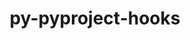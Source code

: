 ---
title: "py-pyproject-hooks"
layout: cache
categories: [package, develop]
meta: {"compilers": ["none"], "num_specs": 66, "num_specs_by_stack": {"e4s": 24, "ml-linux-aarch64-cpu": 13, "ml-linux-aarch64-cuda": 13, "ml-linux-x86_64-cpu": 24, "ml-linux-x86_64-cuda": 12, "ml-linux-x86_64-rocm": 13, "root": 66}, "oss": ["ubuntu22.04", "ubuntu24.04"], "platforms": ["linux"], "stacks": ["e4s", "ml-linux-aarch64-cpu", "ml-linux-aarch64-cuda", "ml-linux-x86_64-cpu", "ml-linux-x86_64-cuda", "ml-linux-x86_64-rocm", "root"], "targets": ["aarch64", "x86_64_v3"], "versions": ["1.0.0", "1.2.0"]}
spec_details: [{"compiler": "none", "hash": "2lo2i7w7ijqlkydoeuimi4u5hfplepcc", "os": "ubuntu22.04", "platform": "linux", "size": "-", "stacks": ["e4s", "root"], "target": "x86_64_v3", "variants": ["build_system=python_pip"], "versions": ["1.0.0"]}, {"compiler": "none", "hash": "2owbnqfae5o7z36jalkszocp6y3xmhe3", "os": "ubuntu24.04", "platform": "linux", "size": "-", "stacks": ["ml-linux-x86_64-rocm", "root"], "target": "x86_64_v3", "variants": ["build_system=python_pip"], "versions": ["1.0.0"]}, {"compiler": "none", "hash": "33yk54mtf4dq462ppywloiwh2b6g5eiy", "os": "ubuntu24.04", "platform": "linux", "size": "-", "stacks": ["ml-linux-x86_64-cpu", "root"], "target": "x86_64_v3", "variants": ["build_system=python_pip"], "versions": ["1.2.0"]}, {"compiler": "none", "hash": "3hakpx2fcoshhsyudjpm2vqpadjihyir", "os": "ubuntu24.04", "platform": "linux", "size": "-", "stacks": ["ml-linux-x86_64-cpu", "ml-linux-x86_64-cuda", "root"], "target": "x86_64_v3", "variants": ["build_system=python_pip"], "versions": ["1.0.0"]}, {"compiler": "none", "hash": "3qlofqw3gbgi2axed24v6r2xrrrnh2bg", "os": "ubuntu24.04", "platform": "linux", "size": "-", "stacks": ["ml-linux-x86_64-cpu", "root"], "target": "x86_64_v3", "variants": ["build_system=python_pip"], "versions": ["1.2.0"]}, {"compiler": "none", "hash": "6n5xyfn7rgyvxdym4s3zuyvl3ygyyw6w", "os": "ubuntu22.04", "platform": "linux", "size": "-", "stacks": ["e4s", "root"], "target": "x86_64_v3", "variants": ["build_system=python_pip"], "versions": ["1.0.0"]}, {"compiler": "none", "hash": "7755b3ed7gpr3gumup3eqs52qr2gp3bs", "os": "ubuntu22.04", "platform": "linux", "size": "-", "stacks": ["e4s", "root"], "target": "x86_64_v3", "variants": ["build_system=python_pip"], "versions": ["1.0.0"]}, {"compiler": "none", "hash": "7gxinepk7daz7rk5xrpl2pln6lc5i37l", "os": "ubuntu24.04", "platform": "linux", "size": "-", "stacks": ["ml-linux-x86_64-cpu", "ml-linux-x86_64-cuda", "ml-linux-x86_64-rocm", "root"], "target": "x86_64_v3", "variants": ["build_system=python_pip"], "versions": ["1.2.0"]}, {"compiler": "none", "hash": "7slhosia3sxtqjg3ms3njoppbdu3jazb", "os": "ubuntu22.04", "platform": "linux", "size": "-", "stacks": ["e4s", "root"], "target": "x86_64_v3", "variants": ["build_system=python_pip"], "versions": ["1.2.0"]}, {"compiler": "none", "hash": "7zgmsdz6hwrscv3kzj5f45y2yj5jhtzg", "os": "ubuntu22.04", "platform": "linux", "size": "-", "stacks": ["e4s", "root"], "target": "x86_64_v3", "variants": ["build_system=python_pip"], "versions": ["1.2.0"]}, {"compiler": "none", "hash": "aogmlu55km6rpv7w4bulklk5gz6plujz", "os": "ubuntu22.04", "platform": "linux", "size": "-", "stacks": ["e4s", "root"], "target": "x86_64_v3", "variants": ["build_system=python_pip"], "versions": ["1.2.0"]}, {"compiler": "none", "hash": "azhj5vcl24i3zalvgxcri7s4bfqsi7jy", "os": "ubuntu24.04", "platform": "linux", "size": "-", "stacks": ["ml-linux-aarch64-cpu", "ml-linux-aarch64-cuda", "root"], "target": "aarch64", "variants": ["build_system=python_pip"], "versions": ["1.0.0"]}, {"compiler": "none", "hash": "b7r6qpittiweef2wvivt6oakcn7j4abr", "os": "ubuntu24.04", "platform": "linux", "size": "-", "stacks": ["ml-linux-aarch64-cpu", "ml-linux-aarch64-cuda", "root"], "target": "aarch64", "variants": ["build_system=python_pip"], "versions": ["1.2.0"]}, {"compiler": "none", "hash": "bfhylxfr7azqmyphqjurusgccd37mfgy", "os": "ubuntu22.04", "platform": "linux", "size": "-", "stacks": ["e4s", "root"], "target": "x86_64_v3", "variants": ["build_system=python_pip"], "versions": ["1.0.0"]}, {"compiler": "none", "hash": "cwn47cw7yefkqmxp5cc5ycodz3ieqptz", "os": "ubuntu22.04", "platform": "linux", "size": "-", "stacks": ["e4s", "root"], "target": "x86_64_v3", "variants": ["build_system=python_pip"], "versions": ["1.0.0"]}, {"compiler": "none", "hash": "d52nlbo2r4lo6fn7abeyhjofvh32oi4d", "os": "ubuntu22.04", "platform": "linux", "size": "-", "stacks": ["e4s", "root"], "target": "x86_64_v3", "variants": ["build_system=python_pip"], "versions": ["1.0.0"]}, {"compiler": "none", "hash": "dteftsu2dsfqc7dccaehukh3yhdigjki", "os": "ubuntu22.04", "platform": "linux", "size": "-", "stacks": ["e4s", "root"], "target": "x86_64_v3", "variants": ["build_system=python_pip"], "versions": ["1.0.0"]}, {"compiler": "none", "hash": "esjj3crffgi7lajrfegytdsa37n5ocy6", "os": "ubuntu22.04", "platform": "linux", "size": "-", "stacks": ["e4s", "root"], "target": "x86_64_v3", "variants": ["build_system=python_pip"], "versions": ["1.0.0"]}, {"compiler": "none", "hash": "eyh4v32aflgjfi7sadhbkn7vcdckwtkx", "os": "ubuntu24.04", "platform": "linux", "size": "-", "stacks": ["ml-linux-aarch64-cpu", "ml-linux-aarch64-cuda", "root"], "target": "aarch64", "variants": ["build_system=python_pip"], "versions": ["1.0.0"]}, {"compiler": "none", "hash": "ffgzmwkd7tsnndul5xeb5m6mty4s22od", "os": "ubuntu24.04", "platform": "linux", "size": "-", "stacks": ["ml-linux-x86_64-rocm", "root"], "target": "x86_64_v3", "variants": ["build_system=python_pip"], "versions": ["1.0.0"]}, {"compiler": "none", "hash": "fhfzls73lomy3dik74xrzpb6wuhtjxo7", "os": "ubuntu24.04", "platform": "linux", "size": "-", "stacks": ["ml-linux-x86_64-cpu", "root"], "target": "x86_64_v3", "variants": ["build_system=python_pip"], "versions": ["1.0.0"]}, {"compiler": "none", "hash": "fkj43o2kbl67wgwwmhwsumxo3aup23mr", "os": "ubuntu24.04", "platform": "linux", "size": "-", "stacks": ["ml-linux-aarch64-cpu", "ml-linux-aarch64-cuda", "root"], "target": "aarch64", "variants": ["build_system=python_pip"], "versions": ["1.0.0"]}, {"compiler": "none", "hash": "ftqp33qfdpjfoct64olzwenwkhiaud4d", "os": "ubuntu22.04", "platform": "linux", "size": "-", "stacks": ["e4s", "root"], "target": "x86_64_v3", "variants": ["build_system=python_pip"], "versions": ["1.0.0"]}, {"compiler": "none", "hash": "fyyrlosukekyfozcthbliganph3lb7cw", "os": "ubuntu22.04", "platform": "linux", "size": "-", "stacks": ["e4s", "root"], "target": "x86_64_v3", "variants": ["build_system=python_pip"], "versions": ["1.0.0"]}, {"compiler": "none", "hash": "grlwzplak4t4rhyvit5qcmqykthysuf7", "os": "ubuntu24.04", "platform": "linux", "size": "-", "stacks": ["ml-linux-x86_64-cpu", "root"], "target": "x86_64_v3", "variants": ["build_system=python_pip"], "versions": ["1.2.0"]}, {"compiler": "none", "hash": "gsn5iuageleg6etuq6sqncz2tkb7l55y", "os": "ubuntu22.04", "platform": "linux", "size": "-", "stacks": ["e4s", "root"], "target": "x86_64_v3", "variants": ["build_system=python_pip"], "versions": ["1.0.0"]}, {"compiler": "none", "hash": "hb2wshebuljtwdxmfecswsely37p4ebt", "os": "ubuntu24.04", "platform": "linux", "size": "-", "stacks": ["ml-linux-x86_64-cpu", "root"], "target": "x86_64_v3", "variants": ["build_system=python_pip"], "versions": ["1.0.0"]}, {"compiler": "none", "hash": "htgojlbovdu45rc6u5f6w3f7sf5mvduu", "os": "ubuntu24.04", "platform": "linux", "size": "-", "stacks": ["ml-linux-x86_64-cpu", "root"], "target": "x86_64_v3", "variants": ["build_system=python_pip"], "versions": ["1.0.0"]}, {"compiler": "none", "hash": "isp24ncvsshivp7koihpspxh27ebmz4a", "os": "ubuntu24.04", "platform": "linux", "size": "-", "stacks": ["ml-linux-x86_64-rocm", "root"], "target": "x86_64_v3", "variants": ["build_system=python_pip"], "versions": ["1.0.0"]}, {"compiler": "none", "hash": "iu423hzg6qrds4hws23mhxdyhhbknc7h", "os": "ubuntu24.04", "platform": "linux", "size": "-", "stacks": ["ml-linux-x86_64-cpu", "root"], "target": "x86_64_v3", "variants": ["build_system=python_pip"], "versions": ["1.0.0"]}, {"compiler": "none", "hash": "k7mymlo52qpkmpxinufehhyurzkgb2p6", "os": "ubuntu24.04", "platform": "linux", "size": "-", "stacks": ["ml-linux-aarch64-cpu", "ml-linux-aarch64-cuda", "root"], "target": "aarch64", "variants": ["build_system=python_pip"], "versions": ["1.0.0"]}, {"compiler": "none", "hash": "l7ui2m46kcswicdk643akumsmzo4ldc2", "os": "ubuntu22.04", "platform": "linux", "size": "-", "stacks": ["e4s", "root"], "target": "x86_64_v3", "variants": ["build_system=python_pip"], "versions": ["1.0.0"]}, {"compiler": "none", "hash": "m2ngbz22iqzg56wspukfyoz2k2wqnq2o", "os": "ubuntu24.04", "platform": "linux", "size": "-", "stacks": ["ml-linux-aarch64-cpu", "ml-linux-aarch64-cuda", "root"], "target": "aarch64", "variants": ["build_system=python_pip"], "versions": ["1.0.0"]}, {"compiler": "none", "hash": "mxhd5p5rdoffnsznemzkncolvmtxemdc", "os": "ubuntu24.04", "platform": "linux", "size": "-", "stacks": ["ml-linux-x86_64-cpu", "ml-linux-x86_64-cuda", "root"], "target": "x86_64_v3", "variants": ["build_system=python_pip"], "versions": ["1.0.0"]}, {"compiler": "none", "hash": "nsdvzrh5abaewqv4axu5zepmkn5eoxdi", "os": "ubuntu24.04", "platform": "linux", "size": "-", "stacks": ["ml-linux-aarch64-cpu", "ml-linux-aarch64-cuda", "root"], "target": "aarch64", "variants": ["build_system=python_pip"], "versions": ["1.2.0"]}, {"compiler": "none", "hash": "ooqhplasfjvhcite6bm7drh2mfib43vl", "os": "ubuntu24.04", "platform": "linux", "size": "-", "stacks": ["ml-linux-aarch64-cpu", "ml-linux-aarch64-cuda", "root"], "target": "aarch64", "variants": ["build_system=python_pip"], "versions": ["1.0.0"]}, {"compiler": "none", "hash": "phbekeed2el3om446totymhufkxn5ro3", "os": "ubuntu24.04", "platform": "linux", "size": "-", "stacks": ["ml-linux-x86_64-cpu", "root"], "target": "x86_64_v3", "variants": ["build_system=python_pip"], "versions": ["1.0.0"]}, {"compiler": "none", "hash": "prpmwv3t5htqmbz3ji4hcptg7xzdbouo", "os": "ubuntu24.04", "platform": "linux", "size": "-", "stacks": ["ml-linux-x86_64-cpu", "root"], "target": "x86_64_v3", "variants": ["build_system=python_pip"], "versions": ["1.0.0"]}, {"compiler": "none", "hash": "qbavhvmz7u4pipktjhcvmr5krjosnlxc", "os": "ubuntu22.04", "platform": "linux", "size": "-", "stacks": ["e4s", "root"], "target": "x86_64_v3", "variants": ["build_system=python_pip"], "versions": ["1.0.0"]}, {"compiler": "none", "hash": "qov6mlytkugvwdynec3uaq6x23w7sp76", "os": "ubuntu24.04", "platform": "linux", "size": "-", "stacks": ["ml-linux-x86_64-cpu", "ml-linux-x86_64-cuda", "ml-linux-x86_64-rocm", "root"], "target": "x86_64_v3", "variants": ["build_system=python_pip"], "versions": ["1.0.0"]}, {"compiler": "none", "hash": "qqi64sjc5qvpmrnksfljqeida3k6xlox", "os": "ubuntu22.04", "platform": "linux", "size": "-", "stacks": ["e4s", "root"], "target": "x86_64_v3", "variants": ["build_system=python_pip"], "versions": ["1.0.0"]}, {"compiler": "none", "hash": "r5ow34kclqo3sv7j65x7inda2pmf4o4w", "os": "ubuntu24.04", "platform": "linux", "size": "-", "stacks": ["ml-linux-aarch64-cpu", "ml-linux-aarch64-cuda", "root"], "target": "aarch64", "variants": ["build_system=python_pip"], "versions": ["1.0.0"]}, {"compiler": "none", "hash": "s324aabvouteo4ivjcxyosyei556ladg", "os": "ubuntu24.04", "platform": "linux", "size": "-", "stacks": ["ml-linux-x86_64-cpu", "root"], "target": "x86_64_v3", "variants": ["build_system=python_pip"], "versions": ["1.0.0"]}, {"compiler": "none", "hash": "s55xiu3vonjmqlv3ormqlpwtigvvlt6k", "os": "ubuntu24.04", "platform": "linux", "size": "-", "stacks": ["ml-linux-x86_64-cpu", "ml-linux-x86_64-cuda", "root"], "target": "x86_64_v3", "variants": ["build_system=python_pip"], "versions": ["1.0.0"]}, {"compiler": "none", "hash": "spv3z5qlez4derpppanj5ppargi3dyuz", "os": "ubuntu24.04", "platform": "linux", "size": "-", "stacks": ["ml-linux-aarch64-cpu", "ml-linux-aarch64-cuda", "root"], "target": "aarch64", "variants": ["build_system=python_pip"], "versions": ["1.2.0"]}, {"compiler": "none", "hash": "t2xztvfkrhwrr6irfgfbvlhjevbxbv7d", "os": "ubuntu24.04", "platform": "linux", "size": "-", "stacks": ["ml-linux-x86_64-cpu", "root"], "target": "x86_64_v3", "variants": ["build_system=python_pip"], "versions": ["1.0.0"]}, {"compiler": "none", "hash": "tjweewyarcloqoim5whvfeuf45p26a3z", "os": "ubuntu24.04", "platform": "linux", "size": "-", "stacks": ["ml-linux-x86_64-cpu", "ml-linux-x86_64-cuda", "root"], "target": "x86_64_v3", "variants": ["build_system=python_pip"], "versions": ["1.0.0"]}, {"compiler": "none", "hash": "trtlh7tck3femnldb6obzkar3ocxwuxv", "os": "ubuntu22.04", "platform": "linux", "size": "-", "stacks": ["e4s", "root"], "target": "x86_64_v3", "variants": ["build_system=python_pip"], "versions": ["1.2.0"]}, {"compiler": "none", "hash": "uczadz26cfkh3htw4penwvp4l6p4mkjz", "os": "ubuntu24.04", "platform": "linux", "size": "-", "stacks": ["ml-linux-aarch64-cpu", "ml-linux-aarch64-cuda", "root"], "target": "aarch64", "variants": ["build_system=python_pip"], "versions": ["1.2.0"]}, {"compiler": "none", "hash": "uhyg5qpfjjx7wnidruc4gnk4o2d6b7vo", "os": "ubuntu22.04", "platform": "linux", "size": "-", "stacks": ["e4s", "root"], "target": "x86_64_v3", "variants": ["build_system=python_pip"], "versions": ["1.0.0"]}, {"compiler": "none", "hash": "upnh6eplh5mtvogfmlv6scd6wdxjkvvm", "os": "ubuntu24.04", "platform": "linux", "size": "-", "stacks": ["ml-linux-aarch64-cpu", "ml-linux-aarch64-cuda", "root"], "target": "aarch64", "variants": ["build_system=python_pip"], "versions": ["1.0.0"]}, {"compiler": "none", "hash": "v7veagt4mn22utw5yujviuzst56odawy", "os": "ubuntu24.04", "platform": "linux", "size": "-", "stacks": ["ml-linux-x86_64-cpu", "root"], "target": "x86_64_v3", "variants": ["build_system=python_pip"], "versions": ["1.0.0"]}, {"compiler": "none", "hash": "vco2ryge3hnjrpnm2blfazypbaz4iorz", "os": "ubuntu24.04", "platform": "linux", "size": "-", "stacks": ["ml-linux-x86_64-cpu", "ml-linux-x86_64-cuda", "ml-linux-x86_64-rocm", "root"], "target": "x86_64_v3", "variants": ["build_system=python_pip"], "versions": ["1.2.0"]}, {"compiler": "none", "hash": "vhlqk25bxhewcjak2fa4yzb5ka7yjc6h", "os": "ubuntu24.04", "platform": "linux", "size": "-", "stacks": ["ml-linux-x86_64-cpu", "ml-linux-x86_64-cuda", "ml-linux-x86_64-rocm", "root"], "target": "x86_64_v3", "variants": ["build_system=python_pip"], "versions": ["1.0.0"]}, {"compiler": "none", "hash": "via3laatj4zecm2gawbvhx6wrmix2s3n", "os": "ubuntu24.04", "platform": "linux", "size": "-", "stacks": ["ml-linux-x86_64-cpu", "ml-linux-x86_64-cuda", "ml-linux-x86_64-rocm", "root"], "target": "x86_64_v3", "variants": ["build_system=python_pip"], "versions": ["1.0.0"]}, {"compiler": "none", "hash": "vrohqaqi4y46ntcctuwnfakf6amvfv5n", "os": "ubuntu22.04", "platform": "linux", "size": "-", "stacks": ["e4s", "root"], "target": "x86_64_v3", "variants": ["build_system=python_pip"], "versions": ["1.2.0"]}, {"compiler": "none", "hash": "wa3lzy453l7mgmqjpbsfuhboiytjdtlw", "os": "ubuntu22.04", "platform": "linux", "size": "-", "stacks": ["e4s", "root"], "target": "x86_64_v3", "variants": ["build_system=python_pip"], "versions": ["1.0.0"]}, {"compiler": "none", "hash": "wn5cpmjot6o6lklifajbhneyylomvrnx", "os": "ubuntu24.04", "platform": "linux", "size": "-", "stacks": ["ml-linux-x86_64-rocm", "root"], "target": "x86_64_v3", "variants": ["build_system=python_pip"], "versions": ["1.0.0"]}, {"compiler": "none", "hash": "wvhawwnq6qg44mibvvxzps3g46i3wlj3", "os": "ubuntu24.04", "platform": "linux", "size": "-", "stacks": ["ml-linux-aarch64-cpu", "ml-linux-aarch64-cuda", "root"], "target": "aarch64", "variants": ["build_system=python_pip"], "versions": ["1.0.0"]}, {"compiler": "none", "hash": "x3orum5dv2ij2ifjjsdx4ad6kcktnvah", "os": "ubuntu24.04", "platform": "linux", "size": "-", "stacks": ["ml-linux-x86_64-cpu", "ml-linux-x86_64-cuda", "ml-linux-x86_64-rocm", "root"], "target": "x86_64_v3", "variants": ["build_system=python_pip"], "versions": ["1.0.0"]}, {"compiler": "none", "hash": "xqk7llngk4teqgngd57tbkt7tcjl6fz5", "os": "ubuntu22.04", "platform": "linux", "size": "-", "stacks": ["e4s", "root"], "target": "x86_64_v3", "variants": ["build_system=python_pip"], "versions": ["1.0.0"]}, {"compiler": "none", "hash": "xrl2i75e5zeq3lmp4srnxog7ujt6p7za", "os": "ubuntu24.04", "platform": "linux", "size": "-", "stacks": ["ml-linux-x86_64-cpu", "ml-linux-x86_64-cuda", "ml-linux-x86_64-rocm", "root"], "target": "x86_64_v3", "variants": ["build_system=python_pip"], "versions": ["1.0.0"]}, {"compiler": "none", "hash": "xwoxhrg4lkzxym5w6xxxwhevk5yccjvq", "os": "ubuntu22.04", "platform": "linux", "size": "-", "stacks": ["e4s", "root"], "target": "x86_64_v3", "variants": ["build_system=python_pip"], "versions": ["1.2.0"]}, {"compiler": "none", "hash": "yibbnvcp4erbz3pvcmyzvhlxsf77ehrt", "os": "ubuntu24.04", "platform": "linux", "size": "-", "stacks": ["ml-linux-x86_64-cpu", "ml-linux-x86_64-cuda", "ml-linux-x86_64-rocm", "root"], "target": "x86_64_v3", "variants": ["build_system=python_pip"], "versions": ["1.2.0"]}, {"compiler": "none", "hash": "zblrdd5tegchujt76rlkxix2o4m26mp6", "os": "ubuntu24.04", "platform": "linux", "size": "-", "stacks": ["ml-linux-x86_64-rocm", "root"], "target": "x86_64_v3", "variants": ["build_system=python_pip"], "versions": ["1.0.0"]}, {"compiler": "none", "hash": "zvyl75ky7ypkgihha3utuwywz6cdwtap", "os": "ubuntu22.04", "platform": "linux", "size": "-", "stacks": ["e4s", "root"], "target": "x86_64_v3", "variants": ["build_system=python_pip"], "versions": ["1.0.0"]}]
---